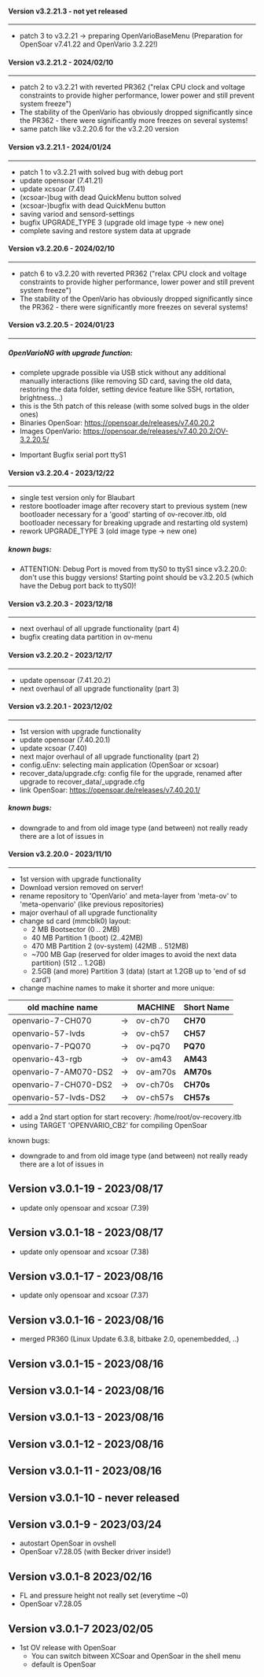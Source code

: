 #### Version v3.2.21.3  - not yet released
------------------------------
* patch 3 to v3.2.21 -> preparing OpenVarioBaseMenu
(Preparation for OpenSoar v7.41.22 and OpenVario 3.2.22!)

#### Version v3.2.21.2 - 2024/02/10
------------------------------
* patch 2 to v3.2.21 with reverted PR362 ("relax CPU clock and voltage constraints to provide higher performance, lower power and still prevent system freeze")
* The stability of the OpenVario has obviously dropped significantly since the PR362 - there were significantly more freezes on several systems!
* same patch like v3.2.20.6 for the v3.2.20 version

#### Version v3.2.21.1 - 2024/01/24
------------------------------
* patch 1 to v3.2.21 with solved bug with debug port
* update opensoar (7.41.21)
* update xcsoar (7.41)
* (xcsoar-)bug with dead QuickMenu button solved
* (xcsoar-)bugfix with dead QuickMenu button
* saving variod and sensord-settings
* bugfix UPGRADE_TYPE 3 (upgrade old image type -> new one)
* complete saving and restore system data at upgrade

#### Version v3.2.20.6 - 2024/02/10
------------------------------
* patch 6 to v3.2.20 with reverted PR362 ("relax CPU clock and voltage constraints to provide higher performance, lower power and still prevent system freeze")
* The stability of the OpenVario has obviously dropped significantly since the PR362 - there were significantly more freezes on several systems!

#### Version v3.2.20.5 - 2024/01/23
------------------------------
##### OpenVarioNG with upgrade function:
* complete upgrade possible via USB stick without any additional manually interactions (like removing SD card, saving the old data, restoring the data folder, setting device feature like SSH, rortation, brightness...)
* this is the 5th patch of this release (with some solved bugs in the older ones)
* Binaries OpenSoar:  https://opensoar.de/releases/v7.40.20.2
* Images  OpenVario: https://opensoar.de/releases/v7.40.20.2/OV-3.2.20.5/ 

- Important Bugfix serial port ttyS1

#### Version v3.2.20.4 - 2023/12/22
------------------------------
- single test version only for Blaubart
- restore bootloader image after recovery start to previous system
  (new bootloader necessary for a 'good' starting of ov-recover.itb, old
   bootloader necessary for breaking upgrade and restarting old system)
- rework UPGRADE_TYPE 3 (old image type -> new one)

##### known bugs:
- ATTENTION: Debug Port is moved from ttyS0 to ttyS1 since v3.2.20.0: don't use this buggy versions! Starting point should be v3.2.20.5 (which have the Debug port back to ttyS0)! 

#### Version v3.2.20.3 - 2023/12/18
------------------------------
- next overhaul of all upgrade functionality (part 4)
- bugfix creating data partition in ov-menu

#### Version v3.2.20.2 - 2023/12/17
------------------------------
- update opensoar (7.41.20.2)
- next overhaul of all upgrade functionality (part 3)

#### Version v3.2.20.1 - 2023/12/02
------------------------------
- 1st version with upgrade functionality
- update opensoar (7.40.20.1)
- update xcsoar (7.40)
- next major overhaul of all upgrade functionality (part 2)
- config.uEnv: selecting main application (OpenSoar or xcsoar)
- recover_data/upgrade.cfg: config file for the upgrade, renamed after upgrade
  to recover_data/_upgrade.cfg
- link OpenSoar: https://opensoar.de/releases/v7.40.20.1/ 

##### known bugs:
- downgrade to and from old image type (and between) not really ready
  there are a lot of issues in

#### Version v3.2.20.0 - 2023/11/10
------------------------------
- 1st version with upgrade functionality
- Download version removed on server!
- rename repository to 'OpenVario' and meta-layer from 'meta-ov' to 
  'meta-openvario' (like previous repositories)
- major overhaul of all upgrade functionality
- change sd card (mmcblk0) layout:
  * 2 MB Bootsector  (0 .. 2MB)
  * 40 MB Partition 1 (boot) (2..42MB)
  * 470 MB Partition 2 (ov-system) (42MB .. 512MB)
  * ~700 MB Gap (reserved for older images to avoid the next data partition)
    (512 .. 1.2GB)
  * 2.5GB (and more) Partition 3 (data) (start at 1.2GB up to 'end of sd card')
- change machine names to make it shorter and more unique:

|  old machine name     |   | MACHINE    |      Short Name  |
|-----------------------|---|-----|----------|
|  openvario-7-CH070      | -> | ov-ch70    |  **CH70**  |
|  openvario-57-lvds      | -> | ov-ch57    |  **CH57** |
|  openvario-7-PQ070      | -> | ov-pq70    |  **PQ70** |
|  openvario-43-rgb       | -> | ov-am43    |  **AM43** |
|  openvario-7-AM070-DS2  | -> | ov-am70s   |  **AM70s** |
|  openvario-7-CH070-DS2  | -> | ov-ch70s   |  **CH70s** |
|  openvario-57-lvds-DS2  | -> | ov-ch57s   |  **CH57s** |

- add a 2nd start option for start recovery: /home/root/ov-recovery.itb
- using TARGET 'OPENVARIO_CB2' for compiling OpenSoar

known bugs:
- downgrade to and from old image type (and between) not really ready
  there are a lot of issues in

Version v3.0.1-19 - 2023/08/17
------------------------------
* update only opensoar and xcsoar (7.39)

Version v3.0.1-18 - 2023/08/17
------------------------------
* update only opensoar and xcsoar (7.38)

Version v3.0.1-17 - 2023/08/16
------------------------------
* update only opensoar and xcsoar (7.37)

Version v3.0.1-16 - 2023/08/16
------------------------------
* merged PR360 (Linux Update 6.3.8, bitbake 2.0, openembedded, ..)

Version v3.0.1-15 - 2023/08/16
------------------------------

Version v3.0.1-14 - 2023/08/16
------------------------------

Version v3.0.1-13 - 2023/08/16
------------------------------

Version v3.0.1-12 - 2023/08/16
------------------------------

Version v3.0.1-11 - 2023/08/16 
------------------------------

Version v3.0.1-10 - never released 
------------------------------

Version v3.0.1-9 - 2023/03/24
------------------------------
* autostart OpenSoar in ovshell
* OpenSoar v7.28.05 (with Becker driver inside!)

Version v3.0.1-8  2023/02/16
------------------------------
* FL and pressure height not really set (everytime ~0)
* OpenSoar v7.28.05

Version v3.0.1-7 2023/02/05
------------------------------
 
* 1st OV release with OpenSoar
    * You can switch bitween XCSoar and OpenSoar in the shell menu
    * default is OpenSoar
